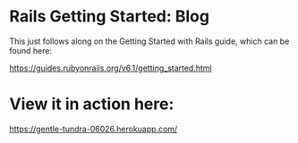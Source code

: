 # Rails Getting Started: Blog

This just follows along on the Getting Started with Rails guide, which can be found here:

https://guides.rubyonrails.org/v6.1/getting_started.html


# View it in action here:

https://gentle-tundra-06026.herokuapp.com/
